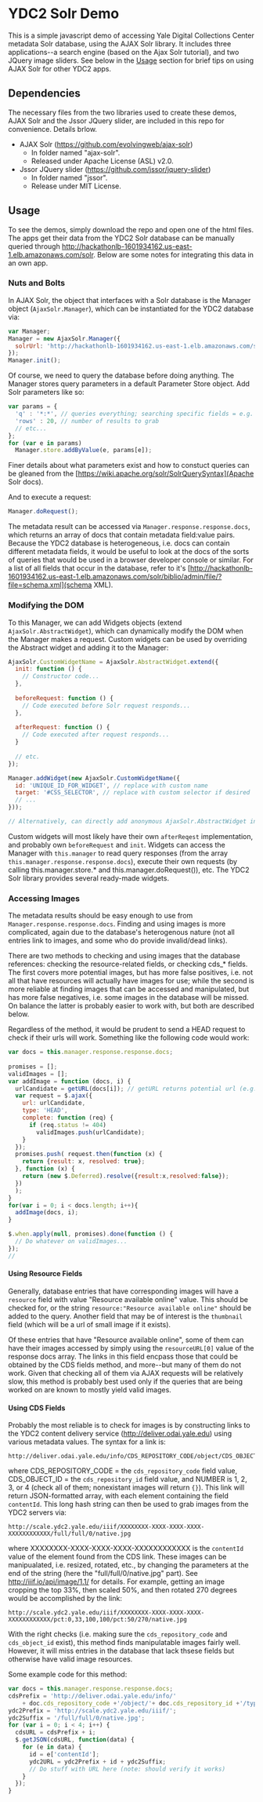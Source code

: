 YDC2 Solr Demo
====

This is a simple javascript demo of accessing Yale Digital Collections Center metadata Solr database, using the AJAX Solr library. It includes three applications--a search engine (based on the Ajax Solr tutorial), and two JQuery image sliders. See below in the [Usage](#usage) section for brief tips on using AJAX Solr for other YDC2 apps. 

Dependencies
----

The necessary files from the two libraries used to create these demos, AJAX Solr and the Jssor JQuery slider, are included in this repo for convenience. Details brlow.

* AJAX Solr (https://github.com/evolvingweb/ajax-solr) 
  * In folder named "ajax-solr".
  * Released under Apache License (ASL) v2.0.
* Jssor JQuery slider (https://github.com/jssor/jquery-slider)
  * In folder named "jssor".
  * Release under MIT License.
  
Usage
----
To see the demos, simply download the repo and open one of the html files. The apps get their data from the YDC2 Solr database can be manually queried through http://hackathonlb-1601934162.us-east-1.elb.amazonaws.com/solr. Below are some notes for integrating this data in an own app.

### Nuts and Bolts
In AJAX Solr, the object that interfaces with a Solr database is the Manager object (`AjaxSolr.Manager`), which can be instantiated for the YDC2 database via:

```javascript
var Manager;
Manager = new AjaxSolr.Manager({
  solrUrl: 'http://hackathonlb-1601934162.us-east-1.elb.amazonaws.com/solr/biblio/'
});
Manager.init();
```

Of course, we need to query the database before doing anything. The Manager stores query parameters in a default Parameter Store object. Add Solr parameters like so:

```javascript
var params = {
  'q' : '*:*', // queries everything; searching specific fields = e.g. 'FIELD1:"STRING1" AND FIELD2:"STRING2" AND ...'
  'rows' : 20, // number of results to grab
  // etc...
};
for (var e in params)
  Manager.store.addByValue(e, params[e]);
```

Finer details about what parameters exist and how to constuct queries can be gleaned from the [https://wiki.apache.org/solr/SolrQuerySyntax](Apache Solr docs).

And to execute a request:

```javascript
Manager.doRequest();
```
The metadata result can be accessed via `Manager.response.response.docs`, which returns an array of docs that contain metadata field:value pairs. Because the YDC2 database is heterogeneous, i.e. docs can contain different metadata fields, it would be useful to look at the docs of the sorts of queries that would be used in a browser developer console or similar. For a list of all fields that occur in the database, refer to it's [http://hackathonlb-1601934162.us-east-1.elb.amazonaws.com/solr/biblio/admin/file/?file=schema.xml](schema XML).

### Modifying the DOM
To this Manager, we can add Widgets objects (extend `AjaxSolr.AbstractWidget`), which can dynamically modify the DOM when the Manager makes a request. Custom widgets can be used by overriding the Abstract widget and adding it to the Manager:

```javascript
AjaxSolr.CustomWidgetName = AjaxSolr.AbstractWidget.extend({
  init: function () {
    // Constructor code...
  },
  
  beforeRequest: function () {
    // Code executed before Solr request responds...
  },
  
  afterRequest: function () {
    // Code executed after request responds...
  }
  
  // etc.
});

Manager.addWidget(new AjaxSolr.CustomWidgetName({ 
  id: 'UNIQUE_ID_FOR_WIDGET', // replace with custom name
  target: '#CSS_SELECTOR', // replace with custom selector if desired
  // ...
}));

// Alternatively, can directly add anonymous AjaxSolr.AbstractWidget instance)
```

Custom widgets will most likely have their own `afterReqest` implementation, and probably own `beforeRequest` and `init`. Widgets can access the Manager with `this.manager` to read query responses (from the array `this.manager.response.response.docs`), execute their own requests (by calling this.manager.store.* and this.manager.doRequest()), etc. The YDC2 Solr library provides several ready-made widgets.

### Accessing Images
The metadata results should be easy enough to use from `Manager.response.response.docs`. Finding and using images is more complicated, again due to the database's heterogenous nature (not all entries link to images, and some who do provide invalid/dead links). 

There are two methods to checking and using images that the database references: checking the resource-related fields, or checking cds_* fields. The first covers more potential images, but has more false positives, i.e. not all that have resources will actually have images for use; while the second is more reliable at finding images that can be accessed and manipulated, but has more false negatives, i.e. some images in the database will be missed. On balance the latter is probably easier to work with, but both are described below.

Regardless of the method, it would be prudent to send a HEAD request to check if their urls will work. Something like the following code would work:

```javascript
var docs = this.manager.response.response.docs;
           
promises = [];
validImages = [];
var addImage = function (docs, i) {
  urlCandidate = getURL(docs[i]); // getURL returns potential url (e.g. from resource/CDS)
  var request = $.ajax({
    url: urlCandidate,
    type: 'HEAD',
    complete: function (req) {
      if (req.status != 404) 
        validImages.push(urlCandidate);
    }
  });
  promises.push( request.then(function (x) {
    return {result: x, resolved: true};
  }, function (x) {
    return (new $.Deferred).resolve({result:x,resolved:false});
  })
  );
}
for(var i = 0; i < docs.length; i++){    
  addImage(docs, i);
}

$.when.apply(null, promises).done(function () {
  // Do whatever on validImages...
});
// 
```

#### Using Resource Fields
Generally, database entries that have corresponding images will have a `resource` field with value "Resource available online" value. This should be checked for, or the string `resource:"Resource available online"` should be added to the query. Another field that may be of interest is the `thumbnail` field (which will be a url of small image if it exists).

Of these entries that have "Resource available online", some of them can have their images accessed by simply using the `resourceURL[0]` value of the response docs array. The links in this field encpass those that could be obtained by the CDS fields method, and more--but many of them do not work. Given that checking all of them via AJAX requests will be relatively slow, this method is probably best used only if the queries that are being worked on are known to mostly yield valid images.

#### Using CDS Fields
Probably the most reliable is to check for images is by constructing links to the YDC2 content delivery service (http://deliver.odai.yale.edu) using various metadata values. The syntax for a link is:

```
http://deliver.odai.yale.edu/info/CDS_REPOSITORY_CODE/object/CDS_OBJECT_ID/type/NUMBER
```

where CDS_REPOSITORY_CODE = the `cds_repository_code` field value, CDS_OBJECT_ID = the `cds_repository_id` field value, and NUMBER is 1, 2, 3, or 4 (check all of them; nonexistant images will return `{}`). This link will return JSON-formatted array, with each element containing the field `contentId`. This long hash string can then be used to grab images from the YDC2 servers via:

```
http://scale.ydc2.yale.edu/iiif/XXXXXXXX-XXXX-XXXX-XXXX-XXXXXXXXXXXX/full/full/0/native.jpg
```

where XXXXXXXX-XXXX-XXXX-XXXX-XXXXXXXXXXXX is the `contentId` value of the element found from the CDS link. These images can be manipualated, i.e. resized, rotated, etc., by changing the parameters at the end of the string (here the "full/full/0/native.jpg" part). See http://iiif.io/api/image/1.1/ for details. For example, getting an image cropping the top 33%, then scaled 50%, and then rotated 270 degrees would be accomplished by the link:

```
http://scale.ydc2.yale.edu/iiif/XXXXXXXX-XXXX-XXXX-XXXX-XXXXXXXXXXXX/pct:0,33,100,100/pct:50/270/native.jpg
```

With the right checks (i.e. making sure the `cds_repository_code` and `cds_object_id` exist), this method finds manipulatable images fairly well. However, it will miss entries in the database that lack thsese fields but otherwise have valid image resources.

Some example code for this method:

```javascript
var docs = this.manager.response.response.docs;
cdsPrefix = 'http://deliver.odai.yale.edu/info/'
    + doc.cds_repository_code +'/object/'+ doc.cds_repository_id +'/type/';
ydc2Prefix = 'http://scale.ydc2.yale.edu/iiif/';
ydc2Suffix = '/full/full/0/native.jpg';
for (var i = 0; i < 4; i++) {
  cdsURL = cdsPrefix + i;
  $.getJSON(cdsURL, function(data) {
    for (e in data) {
      id = e['contentId'];
      ydc2URL = ydc2Prefix + id + ydc2Suffix;
      // Do stuff with URL here (note: should verify it works)
    }
  });
}
```
